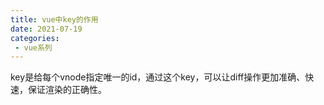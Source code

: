 ```yaml
---
title: vue中key的作用
date: 2021-07-19
categories: 
 - vue系列
---
```


key是给每个vnode指定唯一的id，通过这个key，可以让diff操作更加准确、快速，保证渲染的正确性。